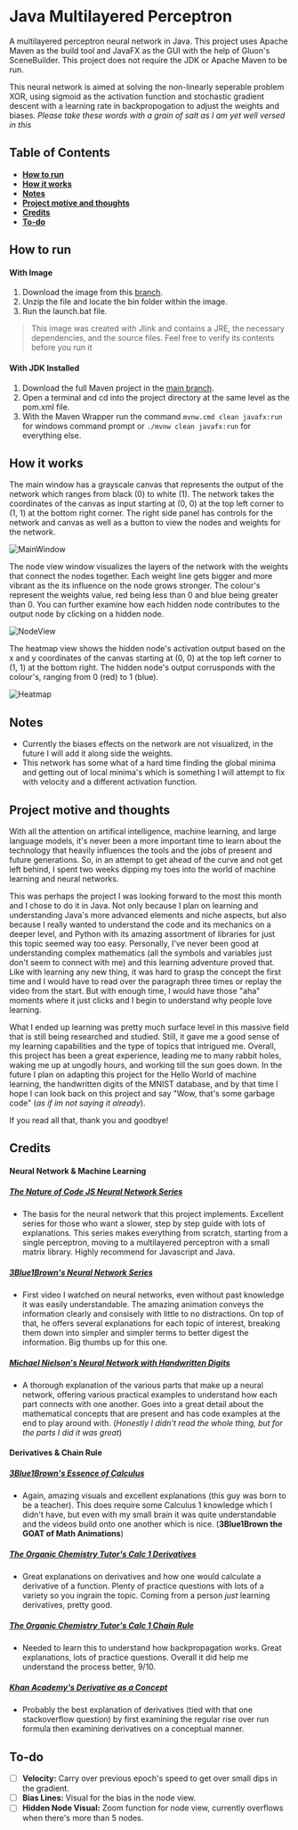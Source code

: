 # Java Multilayered Perceptron

A multilayered perceptron neural network in Java. This project uses Apache Maven as the build tool and JavaFX as the GUI with the help of Gluon's SceneBuilder. This project does not require the JDK or Apache Maven to be run. <br/>

This neural network is aimed at solving the non-linearly seperable problem XOR, using sigmoid as the activation function and stochastic gradient descent with a learning rate in backpropogation to adjust the weights and biases. *Please take these words with a grain of salt as I am yet well versed in this*

## Table of Contents

- [**How to run**](#how-to-run)
- [**How it works**](#how-it-works)
- [**Notes**](#notes)
- [**Project motive and thoughts**](#project-motive)
- [**Credits**](#credits)
- [**To-do**](#to-do)

## How to run

#### With Image
1) Download the image from this [branch](https://github.com/ElijahGabrielleTanabe/java-multilayered-perceptron/tree/v1.0.x).
2) Unzip the file and locate the bin folder within the image.
3) Run the launch.bat file.
> This image was created with Jlink and contains a JRE, the necessary dependencies, and the source files. Feel free to verify its contents before you run it

#### With JDK Installed
1) Download the full Maven project in the [main branch](https://github.com/ElijahGabrielleTanabe/java-multilayered-perceptron/tree/main).
2) Open a terminal and cd into the project directory at the same level as the pom.xml file.
3) With the Maven Wrapper run the command `mvnw.cmd clean javafx:run` for windows command prompt or `./mvnw clean javafx:run` for everything else.

## How it works

The main window has a grayscale canvas that represents the output of the network which ranges from black (0) to white (1). The network takes the coordinates of the canvas as input starting at (0, 0) at the top left corner to (1, 1) at the bottom right corner. The right side panel has controls for the network and canvas as well as a button to view the nodes and weights for the network. <br>

![MainWindow](https://github.com/ElijahGabrielleTanabe/java-multilayered-perceptron/blob/gifs/MainWindow.gif)

The node view window visualizes the layers of the network with the weights that connect the nodes together. Each weight line gets bigger and more vibrant as the its influence on the node grows stronger. The colour's represent the weights value, red being less than 0 and blue being greater than 0. You can further examine how each hidden node contributes to the output node by clicking on a hidden node. <br>

![NodeView](https://github.com/ElijahGabrielleTanabe/java-multilayered-perceptron/blob/gifs/NodeView.gif)

The heatmap view shows the hidden node's activation output based on the x and y coordinates of the canvas starting at (0, 0) at the top left corner to (1, 1) at the bottom right. The hidden node's output corrusponds with the colour's, ranging from 0 (red) to 1 (blue).

![Heatmap](https://github.com/ElijahGabrielleTanabe/java-multilayered-perceptron/blob/gifs/Heatmap.gif)

## Notes

- Currently the biases effects on the network are not visualized, in the future I will add it along side the weights.
- This network has some what of a hard time finding the global minima and getting out of local minima's which is something I will attempt to fix with velocity and a different activation function.

## Project motive and thoughts

With all the attention on artifical intelligence, machine learning, and large language models, it's never been a more important time to learn about the technology that heavily influences the tools and the jobs of present and future generations. So, in an attempt to get ahead of the curve and not get left behind, I spent two weeks dipping my toes into the world of machine learning and neural networks. <br>

This was perhaps the project I was looking forward to the most this month and I chose to do it in Java. Not only because I plan on learning and understanding Java's more advanced elements and niche aspects, but also because I really wanted to understand the code and its mechanics on a deeper level, and Python with its amazing assortment of libraries for just this topic seemed way too easy. Personally, I've never been good at understanding complex mathematics (all the symbols and variables just don't seem to connect with me) and this learning adventure proved that. Like with learning any new thing, it was hard to grasp the concept the first time and I would have to read over the paragraph three times or replay the video from the start. But with enough time, I would have those "aha" moments where it just clicks and I begin to understand why people love learning. <br>

What I ended up learning was pretty much surface level in this massive field that is still being researched and studied. Still, it gave me a good sense of my learning capabilities and the type of topics that intrigued me. Overall, this project has been a great experience, leading me to many rabbit holes, waking me up at ungodly hours, and working till the sun goes down. In the future I plan on adapting this project for the Hello World of machine learning, the handwritten digits of the MNIST database, and by that time I hope I can look back on this project and say "Wow, that's some garbage code" (_as if im not saying it already_).<br>

If you read all that, thank you and goodbye!

## Credits

#### Neural Network & Machine Learning
##### [The Nature of Code JS Neural Network Series](https://www.youtube.com/playlist?list=PLZHQObOWTQDNU6R1_67000Dx_ZCJB-3pi)
- The basis for the neural network that this project implements. Excellent series for those who want a slower, step by step guide with lots of explanations. This series makes everything from scratch, starting from a single perceptron, moving to a multilayered perceptron with a small matrix library. Highly recommend for Javascript and Java.
##### [3Blue1Brown's Neural Network Series](https://www.youtube.com/playlist?list=PLRqwX-V7Uu6aCibgK1PTWWu9by6XFdCfh)
- First video I watched on neural networks, even without past knowledge it was easily understandable. The amazing animation conveys the information clearly and consisely with little to no distractions. On top of that, he offers several explanations for each topic of interest, breaking them down into simpler and simpler terms to better digest the information. Big thumbs up for this one.
##### [Michael Nielson's Neural Network with Handwritten Digits](https://neuralnetworksanddeeplearning.com/chap1.html)
- A thorough explanation of the various parts that make up a neural network, offering various practical examples to understand how each part connects with one another. Goes into a great detail about the mathematical concepts that are present and has code examples at the end to play around with. (_Honestly I didn't read the whole thing, but for the parts I did it was great_)

#### Derivatives & Chain Rule
##### [3Blue1Brown's Essence of Calculus](https://www.youtube.com/playlist?list=PLZHQObOWTQDMsr9K-rj53DwVRMYO3t5Yr)
- Again, amazing visuals and excellent explanations (this guy was born to be a teacher). This does require some Calculus 1 knowledge which I didn't have, but even with my small brain it was quite understandable and the videos build onto one another which is nice. (**3Blue1Brown the GOAT of Math Animations**)
##### [The Organic Chemistry Tutor's Calc 1 Derivatives](https://www.youtube.com/watch?v=5yfh5cf4-0w&t=2059s&pp=ygULZGVyaXZhdGl2ZXM%3D)
- Great explanations on derivatives and how one would calculate a derivative of a function. Plenty of practice questions with lots of a variety so you ingrain the topic. Coming from a person _just_ learning derivatives, pretty good.
##### [The Organic Chemistry Tutor's Calc 1 Chain Rule](https://www.youtube.com/watch?v=HaHsqDjWMLU&t=228s&pp=ygULZGVyaXZhdGl2ZXM%3D)
- Needed to learn this to understand how backpropagation works. Great explanations, lots of practice questions. Overall it did help me understand the process better, 9/10.
##### [Khan Academy's Derivative as a Concept](https://www.youtube.com/watch?v=N2PpRnFqnqY&pp=ygULZGVyaXZhdGl2ZXM%3D)
- Probably the best explanation of derivatives (tied with that one stackoverflow question) by first examining the regular rise over run formula then examining derivatives on a conceptual manner.

## To-do

- [ ] **Velocity:** Carry over previous epoch's speed to get over small dips in the gradient.
- [ ] **Bias Lines:** Visual for the bias in the node view.
- [ ] **Hidden Node Visual:** Zoom function for node view, currently overflows when there's more than 5 nodes.
